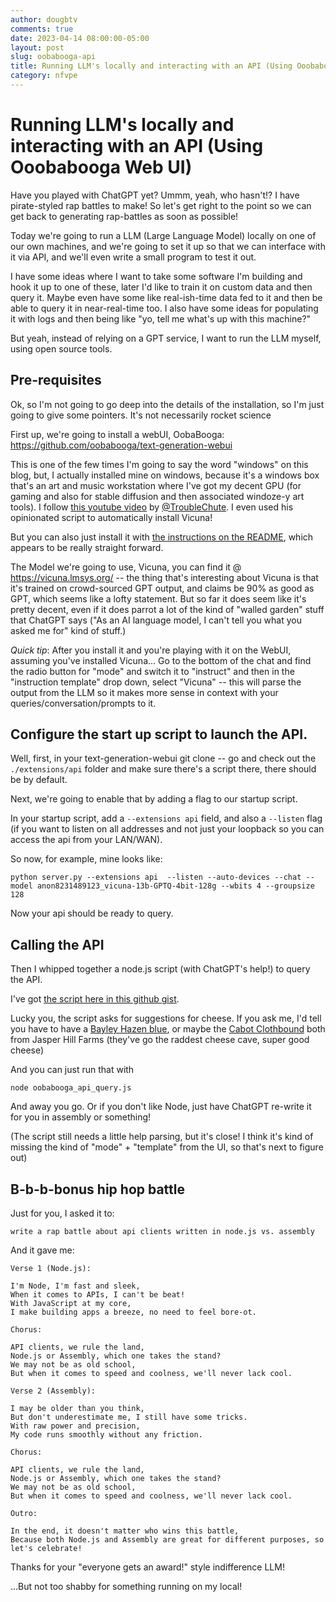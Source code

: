 ```yaml
---
author: dougbtv
comments: true
date: 2023-04-14 08:00:00-05:00
layout: post
slug: oobabooga-api
title: Running LLM's locally and interacting with an API (Using Ooobabooga Web UI)
category: nfvpe
---
```


# Running LLM's locally and interacting with an API (Using Ooobabooga Web UI)

Have you played with ChatGPT yet? Ummm, yeah, who hasn't!? I have pirate-styled rap battles to make! So let's get right to the point so we can get back to generating rap-battles as soon as possible!

Today we're going to run a LLM (Large Language Model) locally on one of our own machines, and we're going to set it up so that we can interface with it via API, and we'll even write a small program to test it out.

I have some ideas where I want to take some software I'm building and hook it up to one of these, later I'd like to train it on custom data and then query it. Maybe even have some like real-ish-time data fed to it and then be able to query it in near-real-time too. I also have some ideas for populating it with logs and then being like "yo, tell me what's up with this machine?"

But yeah, instead of relying on a GPT service, I want to run the LLM myself, using open source tools.

## Pre-requisites

Ok, so I'm not going to go deep into the details of the installation, so I'm just going to give some pointers. It's not necessarily rocket science

First up, we're going to install a webUI, OobaBooga: https://github.com/oobabooga/text-generation-webui

This is one of the few times I'm going to say the word "windows" on this blog, but, I actually installed mine on windows, because it's a windows box that's an art and music workstation where I've got my decent GPU (for gaming and also for stable diffusion and then associated windoze-y art tools). I follow [this youtube video](https://www.youtube.com/watch?v=ByV5w1ES38A&t=191s) by [@TroubleChute](https://www.youtube.com/@TroubleChute). I even used his opinionated script to automatically install Vicuna!

But you can also just install it with [the instructions on the README](https://github.com/oobabooga/text-generation-webui#installation), which appears to be really straight forward.

The Model we're going to use, Vicuna, you can find it @ https://vicuna.lmsys.org/ -- the thing that's interesting about Vicuna is that it's trained on crowd-sourced GPT output, and claims be 90% as good as GPT, which seems like a lofty statement. But so far it does seem like it's pretty decent, even if it does parrot a lot of the kind of "walled garden" stuff that ChatGPT says ("As an AI language model, I can't tell you what you asked me for" kind of stuff.)

*Quick tip*: After you install it and you're playing with it on the WebUI, assuming you've installed Vicuna... Go to the bottom of the chat and find the radio button for "mode" and switch it to "instruct" and then in the "instruction template" drop down, select "Vicuna" -- this will parse the output from the LLM so it makes more sense in context with your queries/conversation/prompts to it.

## Configure the start up script to launch the API.

Well, first, in your text-generation-webui git clone -- go and check out the `./extensions/api` folder and make sure there's a script there, there should be by default.

Next, we're going to enable that by adding a flag to our startup script.

In your startup script, add a `--extensions api` field, and also a `--listen` flag (if you want to listen on all addresses and not just your loopback so you can access the api from your LAN/WAN). 

So now, for example, mine looks like:

```
python server.py --extensions api  --listen --auto-devices --chat --model anon8231489123_vicuna-13b-GPTQ-4bit-128g --wbits 4 --groupsize 128
```

Now your api should be ready to query.

## Calling the API

Then I whipped together a node.js script (with ChatGPT's help!) to query the API.

I've got [the script here in this github gist](https://gist.github.com/dougbtv/249a31e0d9d671715394a99139a5d3bd).

Lucky you, the script asks for suggestions for cheese. If you ask me, I'd tell you have to have a [Bayley Hazen blue](https://www.jasperhillfarm.com/bayley), or maybe the [Cabot Clothbound](https://www.jasperhillfarm.com/clothbound) both from Jasper Hill Farms (they've go the raddest cheese cave, super good cheese)

And you can just run that with

```
node oobabooga_api_query.js
```

And away you go. Or if you don't like Node, just have ChatGPT re-write it for you in assembly or something!

(The script still needs a little help parsing, but it's close! I think it's kind of missing the kind of "mode" + "template" from the UI, so that's next to figure out)


## B-b-b-bonus hip hop battle

Just for you, I asked it to:

```
write a rap battle about api clients written in node.js vs. assembly
```

And it gave me:

```
Verse 1 (Node.js):

I'm Node, I'm fast and sleek,
When it comes to APIs, I can't be beat!
With JavaScript at my core,
I make building apps a breeze, no need to feel bore-ot.

Chorus:

API clients, we rule the land,
Node.js or Assembly, which one takes the stand?
We may not be as old school,
But when it comes to speed and coolness, we'll never lack cool.

Verse 2 (Assembly):

I may be older than you think,
But don't underestimate me, I still have some tricks.
With raw power and precision,
My code runs smoothly without any friction.

Chorus:

API clients, we rule the land,
Node.js or Assembly, which one takes the stand?
We may not be as old school,
But when it comes to speed and coolness, we'll never lack cool.

Outro:

In the end, it doesn't matter who wins this battle,
Because both Node.js and Assembly are great for different purposes, so let's celebrate!
```

Thanks for your "everyone gets an award!" style indifference LLM! 

...But not too shabby for something running on my local!
